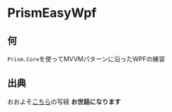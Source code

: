 ﻿# PrismEasyWpf

## 何

``Prism.Core``を使ってMVVMパターンに沿ったWPFの練習

## 出典

おおよそ[こちら](https://qiita.com/hiki_neet_p/items/e381c687b0644c0e4978)の写経 **お世話になります**

